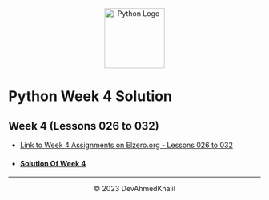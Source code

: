 <div align="center">
  <img src="https://upload.wikimedia.org/wikipedia/commons/thumb/c/cf/Python_logo_51.svg/750px-Python_logo_51.svg.png?20210510195343" alt="Python Logo" width="120" height="120">
</div>

# Python Week 4 Solution

## Week 4 (Lessons 026 to 032)

- [Link to Week 4 Assignments on Elzero.org - Lessons 026 to 032](https://elzero.org/python-assignments-lesson-from-26-to-32/)
- #### [Solution Of Week 4](https://github.com/DevAhmedKhalil/Elzero-Python-Assignments/tree/week4)

---

<div align="center">
  &copy; 2023 DevAhmedKhalil
</div>
